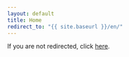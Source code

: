 ```yaml
---
layout: default
title: Home
redirect_to: "{{ site.baseurl }}/en/"
---
```


If you are not redirected, click <a href="{{ site.baseurl }}/en/">here</a>.
